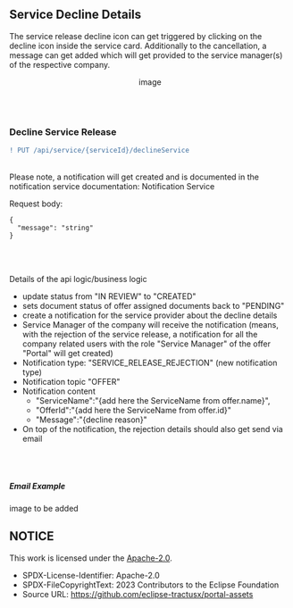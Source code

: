 ## Service Decline Details

The service release decline icon can get triggered by clicking on the decline icon inside the service card. Additionally to the cancellation, a message can get added which will get provided to the service manager(s) of the respective company.
<br>

<p align="center">
image
</p>

<br>
<br>

### Decline Service Release

```diff
! PUT /api/service/{serviceId}/declineService
```

<br>
Please note, a notification will get created and is documented in the notification service documentation: Notification Service

<br>

Request body:
<br>

    {
      "message": "string"
    }

<br>
<br>

Details of the api logic/business logic

- update status from "IN REVIEW" to "CREATED"
- sets document status of offer assigned documents back to "PENDING"
- create a notification for the service provider about the decline details
- Service Manager of the company will receive the notification (means, with the rejection of the service release, a notification for all the company related users with the role "Service Manager" of the offer "Portal" will get created)
- Notification type: "SERVICE_RELEASE_REJECTION" (new notification type)
- Notification topic "OFFER"
- Notification content
  - "ServiceName":"{add here the ServiceName from offer.name}",
  - "OfferId":"{add here the ServiceName from offer.id}"
  - "Message":"{decline reason}"
- On top of the notification, the rejection details should also get send via email

<br>
<br>

##### Email Example

image to be added

## NOTICE

This work is licensed under the [Apache-2.0](https://www.apache.org/licenses/LICENSE-2.0).

- SPDX-License-Identifier: Apache-2.0
- SPDX-FileCopyrightText: 2023 Contributors to the Eclipse Foundation
- Source URL: https://github.com/eclipse-tractusx/portal-assets
